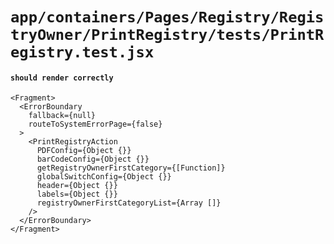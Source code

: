 # `app/containers/Pages/Registry/RegistryOwner/PrintRegistry/tests/PrintRegistry.test.jsx`

#### `should render correctly`

```
<Fragment>
  <ErrorBoundary
    fallback={null}
    routeToSystemErrorPage={false}
  >
    <PrintRegistryAction
      PDFConfig={Object {}}
      barCodeConfig={Object {}}
      getRegistryOwnerFirstCategory={[Function]}
      globalSwitchConfig={Object {}}
      header={Object {}}
      labels={Object {}}
      registryOwnerFirstCategoryList={Array []}
    />
  </ErrorBoundary>
</Fragment>
```

